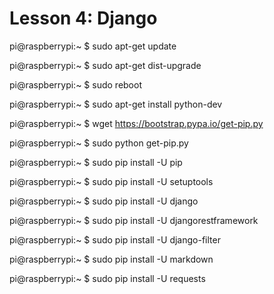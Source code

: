 # Lesson 4: Django

pi@raspberrypi:~ $ sudo apt-get update

pi@raspberrypi:~ $ sudo apt-get dist-upgrade

pi@raspberrypi:~ $ sudo reboot

pi@raspberrypi:~ $ sudo apt-get install python-dev

pi@raspberrypi:~ $ wget https://bootstrap.pypa.io/get-pip.py

pi@raspberrypi:~ $ sudo python get-pip.py

pi@raspberrypi:~ $ sudo pip install -U pip

pi@raspberrypi:~ $ sudo pip install -U setuptools

pi@raspberrypi:~ $ sudo pip install -U django

pi@raspberrypi:~ $ sudo pip install -U djangorestframework

pi@raspberrypi:~ $ sudo pip install -U django-filter

pi@raspberrypi:~ $ sudo pip install -U markdown

pi@raspberrypi:~ $ sudo pip install -U requests

